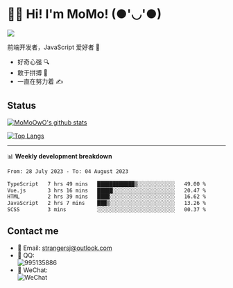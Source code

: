 # 👨‍🎓 Hi! I'm MoMo! (●'◡'●)

[![](https://img.shields.io/badge/-@MoMoOwO-%23181717?style=flat-square&logo=github)](https://github.com/MoMoOwO)

前端开发者，JavaScript 爱好者 💖
- 好奇心强 🔍
- 敢于拼搏 💪
- 一直在努力着 ✍

## Status

[![MoMoOwO's github stats](https://github-readme-stats.vercel.app/api?username=MoMoOwO&show_icons=true&theme=tokyonight)](https://github.com/MoMoOwO)

[![Top Langs](https://github-readme-stats.vercel.app/api/top-langs/?username=MoMoOwO&layout=compact&theme=tokyonight)](https://github.com/MoMoOwO)

---

📊 **Weekly development breakdown**

<!--START_SECTION:waka-->

```txt
From: 28 July 2023 - To: 04 August 2023

TypeScript   7 hrs 49 mins   ████████████▒░░░░░░░░░░░░   49.00 %
Vue.js       3 hrs 16 mins   █████░░░░░░░░░░░░░░░░░░░░   20.47 %
HTML         2 hrs 39 mins   ████░░░░░░░░░░░░░░░░░░░░░   16.62 %
JavaScript   2 hrs 7 mins    ███▒░░░░░░░░░░░░░░░░░░░░░   13.26 %
SCSS         3 mins          ░░░░░░░░░░░░░░░░░░░░░░░░░   00.37 %
```

<!--END_SECTION:waka-->

## Contact me

- 📧 Email: strangersj@outlook.com
- 🐧 QQ:  
  ![995135886](https://i.loli.net/2020/11/27/Yx6eDSQi34Va5IA.jpg)
- 💭 WeChat:  
  ![WeChat](https://i.loli.net/2020/11/27/wWX6uVoIQqig5KP.jpg)
  
